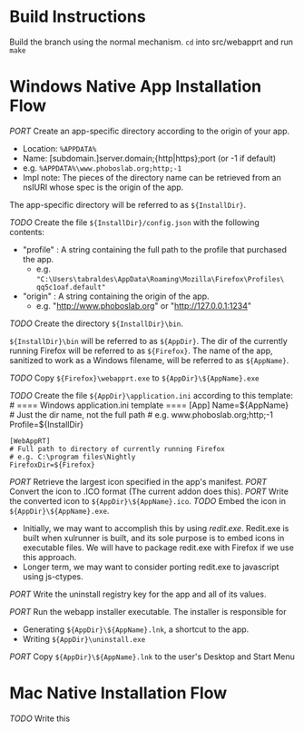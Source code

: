 Build Instructions
==================
Build the branch using the normal mechanism.
`cd` into src/webapprt and run `make`

Windows Native App Installation Flow
====================================
*PORT* Create an app-specific directory according to the origin of your app.
  - Location: `%APPDATA%`
  - Name: [subdomain.]server.domain;{http|https};port (or -1 if default)
  - e.g. `%APPDATA%\www.phoboslab.org;http;-1`
  - Impl note: The pieces of the directory name can be retrieved from an nsIURI
    whose spec is the origin of the app.

The app-specific directory will be referred to as `${InstallDir}`.

*TODO* Create the file `${InstallDir}/config.json` with the following contents:
  - "profile" : A string containing the full path to the profile that purchased
     the app.
    - e.g. `"C:\Users\tabraldes\AppData\Roaming\Mozilla\Firefox\Profiles\
      qq5c1oaf.default"`
  - "origin" : A string containing the origin of the app.
    - e.g. "http://www.phoboslab.org" or "http://127.0.0.1:1234"

*TODO* Create the directory `${InstallDir}\bin`.

`${InstallDir}\bin` will be referred to as `${AppDir}`.
The dir of the currently running Firefox will be referred to as `${Firefox}`.
The name of the app, sanitized to work as a Windows filename, will be referred to as `${AppName}`.

*TODO* Copy `${Firefox}\webapprt.exe` to `${AppDir}\${AppName}.exe`

*TODO* Create the file `${AppDir}\application.ini` according to this template:
    # ==== Windows application.ini template ====
    [App]
    Name=${AppName}
    # Just the dir name, not the full path
    # e.g. www.phoboslab.org;http;-1
    Profile=${InstallDir}

    [WebAppRT]
    # Full path to directory of currently running Firefox
    # e.g. C:\program files\Nightly
    FirefoxDir=${Firefox}

*PORT* Retrieve the largest icon specified in the app's manifest.
*PORT* Convert the icon to .ICO format (The current addon does this).
*PORT* Write the converted icon to `${AppDir}\${AppName}.ico`.
*TODO* Embed the icon in `${AppDir}\${AppName}.exe`.
  - Initially, we may want to accomplish this by using *redit.exe*.  Redit.exe is built when xulrunner is built, and its sole purpose is to embed icons in executable files.  We will have to package redit.exe with Firefox if we use this approach.
  - Longer term, we may want to consider porting redit.exe to javascript using js-ctypes.

*PORT* Write the uninstall registry key for the app and all of its values.

*PORT* Run the webapp installer executable.
The installer is responsible for
  - Generating `${AppDir}\${AppName}.lnk`, a shortcut to the app.
  - Writing `${AppDir}\uninstall.exe`

*PORT* Copy `${AppDir}\${AppName}.lnk` to the user's Desktop and Start Menu

Mac Native Installation Flow
============================
*TODO* Write this
